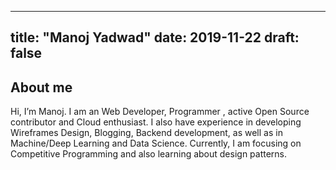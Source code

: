 
---
title: "Manoj Yadwad"
date: 2019-11-22
draft: false
---

## About me

Hi, I’m Manoj. I am an Web Developer, Programmer , active Open Source contributor and Cloud enthusiast. I also have experience in developing Wireframes Design, Blogging, Backend development, as well as in Machine/Deep Learning and Data Science. Currently, I am focusing on Competitive Programming and also learning about design patterns.

 
 

